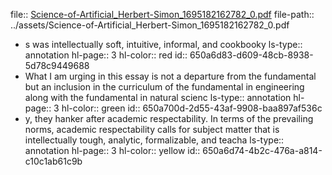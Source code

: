 file:: [Science-of-Artificial_Herbert-Simon_1695182162782_0.pdf](../assets/Science-of-Artificial_Herbert-Simon_1695182162782_0.pdf)
file-path:: ../assets/Science-of-Artificial_Herbert-Simon_1695182162782_0.pdf

- s was intellectually soft, intuitive, informal, and cookbooky
  ls-type:: annotation
  hl-page:: 3
  hl-color:: red
  id:: 650a6d83-d609-48cb-8938-5d78c9449688
- What I am urging in this essay is not a departure from the fundamental but an inclusion in the curriculum of the fundamental in engineering along with the fundamental in natural scienc
  ls-type:: annotation
  hl-page:: 3
  hl-color:: green
  id:: 650a700d-2d55-43af-9908-baa897af536c
- y, they hanker after academic respectability. In terms of the prevailing norms, academic respectability calls for subject matter that is intellectually tough, analytic, formalizable, and teacha
  ls-type:: annotation
  hl-page:: 3
  hl-color:: yellow
  id:: 650a6d74-4b2c-476a-a814-c10c1ab61c9b